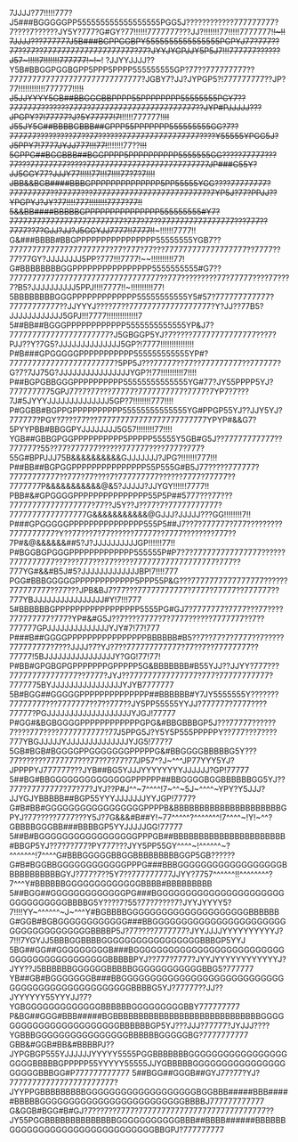 7JJJJ?77!!!!!777?J5###BGGGGGPP555555555555555555PGG5J????????????777777777?7????7??????JY5Y?777?G#GY?77!!!!!!7777777???JJ?!!!!!!!77!!!!!7777777!~~!~!!
7JJJJ???777777J5B###BGPPGGBPY5555555555555555PGPYJ77?777??77??77??77777777777777777777?77?JYYJYGPJJY5P5J7!!!777777??????J57~!!!!!7!!!!!!!777777!~!~~~!
?JJYYJJJJ??Y5B#BBGGPGGBGPP5PPP5PPPP555555555GP?77??777777777??77777777777777777777777777777?JGBY7?JJ?JYPGP5?!777777777??JP?77!!!!!!!!!!!!777777!!!!~~!
J5JJYYYY5GB##BBGGGBBPPPP55PPPPPPPP55555555PGY7??7777777???????7777?77777777777777777777777??JYP#PJJJJJ???JPGPY?7!77777?J?5Y77777!7!~~!!!!!777777!~~!!!
J55JY5G##BBBBGBBB##GPPP55PPPPPPP555555555GG?7??777777?????????77??77??????77777777777777777????Y55555YPGG5J?J5PPY7!7777JYJJ777!!!77!~~!!!!!!!77??~~!!!
5GPPG##BGGBBB##BGGPPPP5PPPPPPPPPP5555555GG?????77777???77???77777777?????777777777777777777777777777JP###G55Y?JJ5GGY77?JJJY77!!!!!77!!!7!!!!77?7?7!!!!
JBB&&BGB####BBBGPPPPPPPPPPPPPP5PP55555YGG????77777777?777777777??77777???7777777777777777777777777?7YP5J?77?PPJJ??YPGPYJ?JY?77!!!!777!!!!!!!!7777?77!!
5&&BB####BBBBBGPPPPPPPPPPPPPPP555555555#Y7?7777777777777777777777777?777?77??7777777777777777???777??7777??7?GJJ?JJ?J5GGYJJ7777!!7777!!~~~!!!!!!7777!!
G&###BBBB#BBGPPPPPPPPPPPPPPPP55555555YGB7??7777777777777777777777?77?777?77???777777777777777777??7777??77?77GY?JJJJJJJJ5PP?777!!!7777!~~!!!!!!!!!!77!
G#BBBBBBBBGGPPPPPPPPPPPPPPPP5555555555#G7??777777777777777777777777777777777??777?????????77?77777????77???7?B5?JJJJJJJJJJ5PPJ!!!!7777!!~!!!!!!!!!!77!
5BBBBBBBBGGGPPPPPPPPPPPPP55555555555Y5#57?777777777777?77777777777??JJYYYJ????77??777777777777777777?Y?JJ??77B5?JJJJJJJJJJJJ5GPJ!!!7777!!!!!!!!!!!!!!7
5##BB##BGGGPPPPPPPPPPPP5555555555555YP&J7?7777777777777777777777?J5GBGGP5YJ?7?????77777777777777???7?PJJ??Y?7G5?JJJJJJJJJJJJJJ5GP?!7777!!!!!!!!!!!!!!!
P#B###GPGGGGGPPPPPPPPPPP555555555555YP#?77777777777777777777777?5PP5J???77777??77??777777777??777777?G?7?7JJ75G?JJJJJJJJJJJJJJJJYGP?!77!!!!!!!!!!7!!!!
P##BGPGBBGGGPPPPPPPPPP55555555555555YG#77?JY55PPPP5YJ?7777777775GPJ77?7?77???77777?7777777777?7777?7YP7?7???7J#5JYYYJJJJJJJJJJJJJJ5GP?7!!!!!!!!777!!!!
P#GGBB#BGPPGPPPPPPPPPP55555555555555YG#PPGP55YJ??JJY5YJ?777777?PGY?7???77???777777777777777777777777YPYP#&&G7?5PYYPBB#BBGGPYJJJJJJJJ5G57!!!!!!!!77!!!!
YGB##GBBGPGGPPPPPPPPPP5PPPPP55555Y5GB#G5J??77777777777??777777?55??77?777777??????777777????7777?777?55G#BPPJJJ75B&&&&&&&&&&GJJJJJJJ?JPG?!!!!!!!777!!!
P##BB##BGPGGPPPPPPPPPPPPPPP55P555G#B5J77?????777777?77777777777??777?77????7?777777777??????7777?77777??7777777P&&&&&&&&&&&@&5?JJJJJ?JJYGY!!!!!!7777!!
PBB#&#GPGGGGPPPPPPPPPPPPPPP55P5P##5777???77???777777777777777777?77??J5Y??J??77?7?77777777777?77777777777777777G&&&&&&&&&&&@GJJJ?JJJJJ???GG!!!!!!!!7!!
P###GPGGGGGPPPPPPPPPPPPPPP555P5##J7??7?777777?777?????????7777777777?Y??77???7?77??????77777??7777????????777??7P#&@&&&&&&##5?J?JJJJJJJJJJGP!!!!!!77!!
P#BGGBGPGGGPPPPPPPPPPPPP555555P#P7?7?777777777777777??????7777777777??7???777???77?????777777777777777777?777??777YG#&&#B5J#5?JJJJJJJJJJJJJBP!7!!!!777
PGG#BBBGGGGGPPPPPPPPPPPP5PPP55P&G???7777777777777777??????777777777??77???JPB&BJ7?77???77777777777?7777?77777??777777??777YBJJJJJJJJJJJJJJJJ#Y!7!!!777
5#BBBBBBGPPPPPPPPPPPPPPPPP5555PG#GJ7?7777777?7777???77????777777777?777?YP#&#G5J??7????7777?7?7777??????7777777??7??777777GPJJJJJJJJJJJJJJYJY#7!77!777
P###B##GGGGPPPPPPPPPPPPPPPPBBBBBB#B5??7??77?7?7777??7?????777777777?7???JJJJ?7?YJ?7??777777777777?77??7??77777777??77777!5BJJJJJJJJJJJJJJJJY?GG!77!77!
P#BB#GPGBGPGPPPPPPPGPPPPP5G&BBBBBBB#B55YJJ??JJYY?777???777777777777777??7777?JYJ??777777777777777?777?77777777777?7777775BYJJJJJJJJJJJJJJJJYJYB7777777
5B#BGG##GGGGGPPPPPPPPPPPPPP##BBBBBB#Y7JY5555555Y???????77777777???7777777??7??777??JY5PP55555YYJJ?777777?7777????77777?PGJJJJJJJJJJJJJJJJJJJYJGJ!77777
P#GG#&BGBGGGGPPPPPPPPPPPPGPG&#BBGBBBGP5J???77777??????7????777????7777777777?77J5PPG5J?Y5Y5P555PPPPPY??777???7????777YBGJJJJJYJJJJJJJJJJJJJJYJG5!777?7
5GB#BGB#BGGGGPPGGGGGGGPPPPPG&#BBGGGGBBBBBG5Y???77???????7777777???77??7?77?77JP57^?J~^^^JP77YYY5YJ?JPPPPYJ777777???JYB##BG5YJJJYYYYYYYYJJJJJJ?GP!77777
5##BG#BBGGGGGGGGGGGGGGPPPPPP##BBGGGGBGGBBBBBBGG5YJ??777?77777777?77?77?JYJ??P#J^^~7^^^^!7~^^~5J~^^^^~YPY?Y5JJJ?JJYGJYBBBBB##BGP55YYYJJJJJJJYYJGP!7777?
G#B#BB#GGGGGGGGGGGGGGGGGPPPPB&BBBBBBBBBBBBBBBBBBBBBGPYJ?77?????7777???Y5J?7G&&&#B##Y!~77^^^^^?^^^^^^^!7^^^^~!Y!~^^?GBBBBGGGBB###BBBBGP5YYJJJJJGG!77777
5##B#BGGGGGGGGGGGGGGGGGPPPGB##BBBBBBBBBBBBBBBBBBBBBB#BBGP5YJ??7?7?777?PY777???JYY5PP55GY^^^^~!^^^^^^~?^^^^^^^!7^^^^G#BBBGGGGGBBGGBBBBBBBBBGGP5GB??????
G#B#BGGBBGGGGGGGGGGGGPPPG###BBBGGGGGGGGGGGGGGGGGGBBBBBBBBBBBGYJ?777?7??5Y7??777777777JJYY?7757^^^^^^!!^^^^^^^^?7^^^Y#BBBBBBGGGGGGGGGGGGGBBBB#BBBBBBBBB
5##BGG##GGGGGGGGGGGGGPG###BGGGGGGGGGGGGGGGGGGGGGGGGGGGGGGGGBBBBG5Y????7?55?77?7????7?JYYJYYYY5?7!!!!YY~^^^^^^~J~^^^Y#BGBBBBGGGGGGGGGGGGGGGGGGGGGBBBBBB
G#GGB#BGBGGGGGGGGGGGG###BBGGGGGGGGGGGGGGGGGGGGGGGGGGGGGGGGGGGGGBBBBP5J?77????7777777?JYYJJJJYYYYYYYYYYJ?7!!!7YGYJJ5BBBGGBBBBGGGGGGGGGGGGGGGGGBBBGP5YYJ
5BG##GG##GGGGGGGGGB###BGGGGGGGGGGGGGGGGGGGGGGGGGGGGGGGGGGGGGGGGGGGBBBBBPYJ??777?7777?JYYJYYYYYYYYYYYYJ?JYY??J5BBBBBBGGGGGGBBBBBGGGGGGGGGGGGBBG5?777777
YB##GB#BGGGGGGGB###BBGGGGGGGGGGGGGGGGGGGGGGGGGGGGGGGGGGGGGGGGGGGGGGGGGBBBBG5YJ?77777??JJ??JYYYYYY55YYYJJ?7?YGBGGGGGGGGGGGGGBBBBBBGGGGGGGGGBBY777777777
P&BG##GGG#BBB#####BGBBBBBBBBBBBBBBBBBBBBBBBBBBBBBGGGGGGGGGGGGGGGGGGGGGGGBBBBBBGP5YJ???JJJ?77777?JYJJJ????YGBBBGGGGGGGGGGGGGGGGBBBBBBGGGGGBG?7777777777
GBB&#GGB#BB&#BBBBPJ??JYPGBGP555YJJJJJJYYYYY5555PGGBBBBBBBGGGGGGGGGGGGGGGGGGGGGBBBBBGPPPPP55YYYYY55555JJYGBBBBBGGGGGGGGGGGGGGGGGGGGGBBBGG#P777777777777
5##BGG##GGGB##GYJ77?77?YJ?77777777777777777777777?JYYPPGBBBBBBBBBGGGGGGGGGGGGGGGGGGGBGGBBB#####BBB#####BBBBBGGGGGGGGGGGGGGGGGGGGGGGGGBBBBJ777777777777
G&GGB#BGG#B#GJ?7???7??7777?7777777777777777777777777777??JY55PGGBBBBBBBBBBBBBBGGGGGGGGGGGBBB##BBBB######BBBBBBGGGGGGGGGGGGGGGGGGGGGGGGGBBGPJ?777777777
